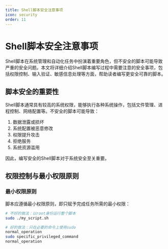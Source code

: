 ```yaml
---
title: Shell脚本安全注意事项
icon: security
order: 11
---
```


# Shell脚本安全注意事项

Shell脚本在系统管理和自动化任务中扮演着重要角色，但不安全的脚本可能导致严重的安全问题。本文将详细介绍Shell脚本编写过程中需要注意的安全事项，包括权限控制、输入验证、敏感信息处理等方面，帮助读者编写更安全可靠的脚本。

## 脚本安全的重要性

Shell脚本通常具有较高的系统权限，能够执行各种系统操作，包括文件管理、进程控制、网络配置等。不安全的脚本可能导致：

1. 数据泄露或损坏
2. 系统配置被恶意修改
3. 权限提升攻击
4. 拒绝服务
5. 系统资源滥用

因此，编写安全的Shell脚本对于系统安全至关重要。

## 权限控制与最小权限原则

### 最小权限原则

脚本应遵循最小权限原则，即只赋予完成任务所需的最小权限：

```bash
# 不好的做法：以root身份运行整个脚本
sudo ./my_script.sh

# 好的做法：只在必要的命令上使用sudo
normal_operation
sudo specific_privileged_command
normal_operation
```
